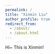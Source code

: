 ```yaml
---
permalink: /
title: "Xinmin Liu"
author_profile: true
redirect_from: 
  - /about/
  - /about.html
---
```


Hi~ This is Xinmin!
